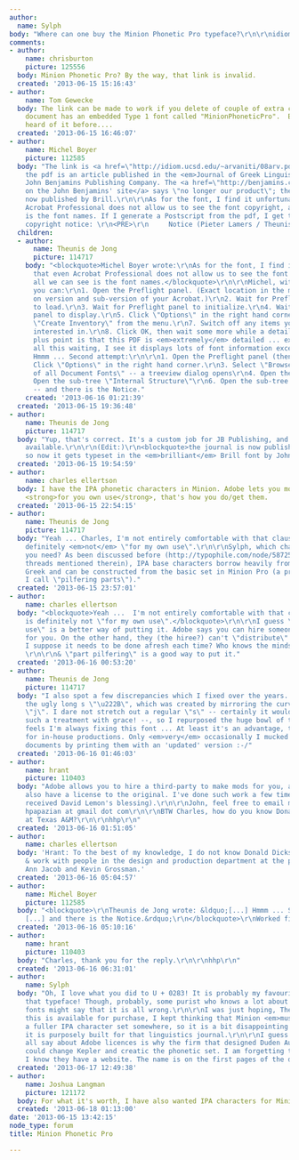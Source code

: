 ```yaml
---
author:
  name: Sylph
body: "Where can one buy the Minion Phonetic Pro typeface?\r\n\r\nidiom.ucsd.edu/~arvaniti/08arv.pdf\u200E\r\n"
comments:
- author:
    name: chrisburton
    picture: 125556
  body: Minion Phonetic Pro? By the way, that link is invalid.
  created: '2013-06-15 15:16:43'
- author:
    name: Tom Gewecke
  body: The link can be made to work if you delete of couple of extra characters.  The
    document has an embedded Type 1 font called "MinionPhoneticPro".  But I have never
    heard of it before....
  created: '2013-06-15 16:46:07'
- author:
    name: Michel Boyer
    picture: 112585
  body: "The link is <a href=\"http://idiom.ucsd.edu/~arvaniti/08arv.pdf\">http://idiom.ucsd.edu/~arvaniti/08arv.pdf</a>,
    the pdf is an article published in the <em>Journal of Greek Linguistics</em>,
    John Benjamins Publishing Company. The <a href=\"http://benjamins.com/#catalog/journals/jgl/main\">link
    on the John Benjamins' site</a> says \"no longer our product\"; the journal is
    now published by Brill.\r\n\r\nAs for the font, I find it unfortunate that even
    Acrobat Professional does not allow us to see the font copyright, all we can see
    is the font names. If I generate a Postscript from the pdf, I get the following
    copyright notice: \r\n<PRE>\r\n     Notice (Pieter Lamers / Theunis de Jong)\r\n</PRE>\r\n"
  children:
  - author:
      name: Theunis de Jong
      picture: 114717
    body: "<blockquote>Michel Boyer wrote:\r\nAs for the font, I find it unfortunate
      that even Acrobat Professional does not allow us to see the font copyright,
      all we can see is the font names.</blockquote>\r\n\r\nMichel, with Acrobat Pro
      you can:\r\n1. Open the Preflight panel. (Exact location in the menus depends
      on version and sub-version of your Acrobat.)\r\n2. Wait for Preflight panel
      to load.\r\n3. Wait for Preflight panel to initialize.\r\n4. Wait for Preflight
      panel to display.\r\n5. Click \"Options\" in the right hand corner.\r\n6. Select
      \"Create Inventory\" from the menu.\r\n7. Switch off any items you are not immediately
      interested in.\r\n8. Click OK, then wait some more while a detailed PDF is created.\r\n\r\nThe
      plus point is that this PDF is <em>extremely</em> detailed ... except, after
      all this waiting, I see it displays lots of font information except the Notice.
      Hmmm ... Second attempt:\r\n\r\n1. Open the Preflight panel (then wait, etc.)\r\n2.
      Click \"Options\" in the right hand corner.\r\n3. Select \"Browse Internal Structure
      of all Document Fonts\" -- a treeview dialog opens\r\n4. Open the sub-tree \"MinionPhoneticPro\"\r\n5.
      Open the sub-tree \"Internal Structure\"\r\n6. Open the sub-tree \"Font\" (!)
      -- and there is the Notice."
    created: '2013-06-16 01:21:39'
  created: '2013-06-15 19:36:48'
- author:
    name: Theunis de Jong
    picture: 114717
  body: "Yup, that's correct. It's a custom job for JB Publishing, and not commercially
    available.\r\n\r\n(Edit:)\r\n<blockquote>the journal is now published by Brill.</blockquote>\r\n\r\nAh,
    so now it gets typeset in the <em>brilliant</em> Brill font by John Hudson."
  created: '2013-06-15 19:54:59'
- author:
    name: charles ellertson
  body: I have the IPA phonetic characters in Minion. Adobe lets you modify fonts
    <strong>for you own use</strong>, that's how you do/get them.
  created: '2013-06-15 22:54:15'
- author:
    name: Theunis de Jong
    picture: 114717
  body: "Yeah ... Charles, I'm not entirely comfortable with that clause, as it is
    definitely <em>not</em> \"for my own use\".\r\n\r\nSylph, which character(s) would
    you need? As been discussed before (http://typophile.com/node/58725 and the two
    threads mentioned therein), IPA base characters borrow heavily from Latin and
    Greek and can be constructed from the basic set in Minion Pro (a process which
    I call \"pilfering parts\")."
  created: '2013-06-15 23:57:01'
- author:
    name: charles ellertson
  body: "<blockquote>Yeah ...  I'm not entirely comfortable with that clause, as it
    is definitely not \"for my own use\".</blockquote>\r\n\r\nI guess \"for the instigator's
    use\" is a better way of putting it. Adobe says you can hire someone to do it
    for you. On the other hand, they (the hiree?) can't \"distribute\" their work.
    I suppose it needs to be done afresh each time? Who knows the minds of lawyers?
    \r\n\r\n& \"part pilfering\" is a good way to put it."
  created: '2013-06-16 00:53:20'
- author:
    name: Theunis de Jong
    picture: 114717
  body: "I also spot a few discrepancies which I fixed over the years. Most obvious:
    the ugly long s \"\u222B\", which was created by mirroring the curve of the Minion
    \"j\". I dare not stretch out a regular \"s\" -- certainly it would not survive
    such a treatment with grace! --, so I repurposed the huge bowl of the \"f\":\r\n\r\n[img:sites/default/files/old-images/esses_3579.png]\r\n\r\nIt
    feels I'm always fixing this font ... At least it's an advantage, then, it's solely
    for in-house productions. Only <em>very</em> occasionally I mucked up existing
    documents by printing them with an 'updated' version :-/"
  created: '2013-06-16 01:46:03'
- author:
    name: hrant
    picture: 110403
  body: "Adobe allows you to hire a third-party to make mods for you, as long as they
    also have a license to the original. I've done such work a few times (having once
    received David Lemon's blessing).\r\n\r\nJohn, feel free to email me for a quote:
    hpapazian at gmail dot com\r\n\r\nBTW Charles, how do you know Donald Dickson
    at Texas A&M?\r\n\r\nhhp\r\n"
  created: '2013-06-16 01:51:05'
- author:
    name: charles ellertson
  body: 'Hrant: To the best of my knowledge, I do not know Donald Dickson. I know
    & work with people in the design and production department at the press, Mary
    Ann Jacob and Kevin Grossman.'
  created: '2013-06-16 05:04:57'
- author:
    name: Michel Boyer
    picture: 112585
  body: "<blockquote>\r\nTheunis de Jong wrote: &ldquo;[...] Hmmm ... Second attempt:
    [...] and there is the Notice.&rdquo;\r\n</blockquote>\r\nWorked fine, thanks."
  created: '2013-06-16 05:10:16'
- author:
    name: hrant
    picture: 110403
  body: "Charles, thank you for the reply.\r\n\r\nhhp\r\n"
  created: '2013-06-16 06:31:01'
- author:
    name: Sylph
  body: "Oh, I love what you did to U + 0283! It is probably my favourite glyph in
    that typeface! Though, probably, some purist who knows a lot about creating phonetic
    fonts might say that it is all wrong.\r\n\r\nI was just hoping, Theunis, that
    this is available for purchase, I kept thinking that Minion <em>must</em> have
    a fuller IPA character set somewhere, so it is a bit disappointing to learn that
    it is purposely built for that linguistics journal.\r\n\r\nI guess that what you
    all say about Adobe licences is why the firm that designed Duden Aussprachew\xF6rterbuch
    could change Kepler and creatic the phonetic set. I am forgetting the name, but
    I know they have a website. The name is on the first pages of the dictionary."
  created: '2013-06-17 12:49:38'
- author:
    name: Joshua Langman
    picture: 121172
  body: For what it's worth, I have also wanted IPA characters for Minion for ages.
  created: '2013-06-18 01:13:00'
date: '2013-06-15 13:42:15'
node_type: forum
title: Minion Phonetic Pro

---
```

